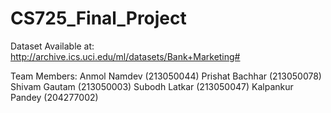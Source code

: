 # CS725_Final_Project

Dataset Available at: http://archive.ics.uci.edu/ml/datasets/Bank+Marketing#

Team Members:
Anmol Namdev (213050044)
Prishat Bachhar (213050078)
Shivam Gautam (213050003)
Subodh Latkar (213050047)
Kalpankur Pandey (204277002)
